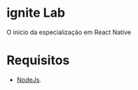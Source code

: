 # ignite Lab
O início da especialização em React Native

# Requisitos
- [NodeJs](https://nodejs.org/en/).
